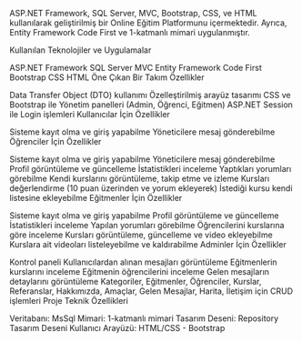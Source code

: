 ASP.NET Framework, SQL Server, MVC, Bootstrap, CSS, ve HTML kullanılarak geliştirilmiş bir Online Eğitim Platformunu içermektedir. Ayrıca, Entity Framework Code First ve 1-katmanlı mimari uygulanmıştır.

Kullanılan Teknolojiler ve Uygulamalar

ASP.NET Framework
SQL Server
MVC
Entity Framework Code First
Bootstrap
CSS
HTML
Öne Çıkan Bir Takım Özellikler

Data Transfer Object (DTO) kullanımı
Özelleştirilmiş arayüz tasarımı CSS ve Bootstrap ile
Yönetim panelleri (Admin, Öğrenci, Eğitmen)
ASP.NET Session ile Login işlemleri
Kullanıcılar İçin Özellikler

Sisteme kayıt olma ve giriş yapabilme
Yöneticilere mesaj gönderebilme
Öğrenciler İçin Özellikler

Sisteme kayıt olma ve giriş yapabilme
Yöneticilere mesaj gönderebilme
Profil görüntüleme ve güncelleme
İstatistikleri inceleme
Yaptıkları yorumları görebilme
Kendi kurslarını görüntüleme, takip etme ve izleme
Kursları değerlendirme (10 puan üzerinden ve yorum ekleyerek)
İstediği kursu kendi listesine ekleyebilme
Eğitmenler İçin Özellikler

Sisteme kayıt olma ve giriş yapabilme
Profil görüntüleme ve güncelleme
İstatistikleri inceleme
Yapılan yorumları görebilme
Öğrencilerini kurslarına göre inceleme
Kursları görüntüleme, güncelleme ve video ekleyebilme
Kurslara ait videoları listeleyebilme ve kaldırabilme
Adminler İçin Özellikler

Kontrol paneli
Kullanıcılardan alınan mesajları görüntüleme
Eğitmenlerin kurslarını inceleme
Eğitmenin öğrencilerini inceleme
Gelen mesajların detaylarını görüntüleme
Kategoriler, Eğitmenler, Öğrenciler, Kurslar, Referanslar, Hakkımızda, Amaçlar, Gelen Mesajlar, Harita, İletişim için CRUD işlemleri
Proje Teknik Özellikleri

Veritabanı: MsSql
Mimari: 1-katmanlı mimari
Tasarım Deseni: Repository Tasarım Deseni
Kullanıcı Arayüzü: HTML/CSS - Bootstrap
